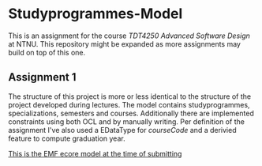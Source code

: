 # Studyprogrammes-Model
This is an assignment for the course *TDT4250 Advanced Software Design* at NTNU. This repository might be expanded as more assignments may build on top of this one.

## Assignment 1
The structure of this project is more or less identical to the structure of the project developed during lectures. 
The model contains studyprogrammes, specializations, semesters and courses. Additionally there are implemented constraints using both OCL and by manually writing.
Per definition of the assignment I've also used a EDataType for *courseCode* and a derivied feature to compute graduation year.

[This is the EMF ecore model at the time of submitting](https://imgur.com/a/E1z9usH)


